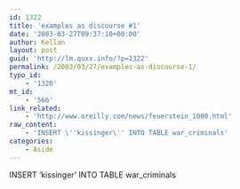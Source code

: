 ```yaml
---
id: 1322
title: 'examples as discourse #1'
date: '2003-03-27T09:37:10+00:00'
author: Kellan
layout: post
guid: 'http://lm.quxx.info/?p=1322'
permalink: /2003/03/27/examples-as-discourse-1/
typo_id:
    - '1320'
mt_id:
    - '566'
link_related:
    - 'http://www.oreilly.com/news/feuerstein_1000.html'
raw_content:
    - 'INSERT \''kissinger\'' INTO TABLE war_criminals'
categories:
    - Aside
---
```


INSERT ‘kissinger’ INTO TABLE war\_criminals
